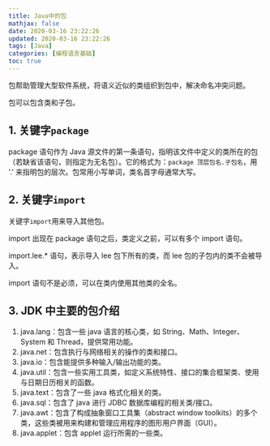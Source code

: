 ```yaml
---
title: Java中的包
mathjax: false
date: 2020-03-16 23:22:26
updated: 2020-03-16 23:22:26
tags: [Java]
categories: [编程语言基础]
toc: true
---
```


包帮助管理大型软件系统，将语义近似的类组织到包中，解决命名冲突问题。

包可以包含类和子包。

## 1. 关键字`package`

package 语句作为 Java 源文件的第一条语句，指明该文件中定义的类所在的包（若缺省该语句，则指定为无名包）。它的格式为：`package 顶层包名.子包名`，用 '.' 来指明包的层次。包常用小写单词，类名首字母通常大写。

## 2. 关键字`import`

关键字`import`用来导入其他包。

import 出现在 package 语句之后，类定义之前，可以有多个 import 语句。

import.lee.* 语句，表示导入 lee 包下所有的类，而 lee 包的子包内的类不会被导入。

import 语句不是必须，可以在类内使用其他类的全名。

<!--more-->

## 3. JDK 中主要的包介绍

1. java.lang：包含一些 java 语言的核心类，如 String、Math、Integer、System 和 Thread，提供常用功能。
2. java.net：包含执行与网络相关的操作的类和接口。
3. java.io：包含能提供多种输入/输出功能的类。
4. java.util：包含一些实用工具类，如定义系统特性、接口的集合框架类、使用与日期日历相关的函数。
5. java.text：包含了一些 java 格式化相关的类。
6. java.sql：包含了 java 进行 JDBC 数据库编程的相关类/接口。
7. java.awt：包含了构成抽象窗口工具集（abstract window toolkits）的多个类，这些类被用来构建和管理应用程序的图形用户界面（GUI）。
8. java.applet：包含 applet 运行所需的一些类。